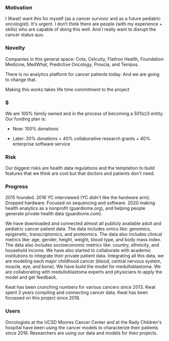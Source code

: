 ### Motivation

I (Kwat) want this for myself (as a cancer survivor and as a future pediatric oncologist). It's urgent. I don’t think there are people (with my experience + skills) who are capable of doing this well. And I really want to disrupt the cancer status quo.

### Novelty
Companies in this general space: Cota, Celcuity, Flatiron Health, Foundation Medicine, MedWhat, Predictive Oncology, Proscia, and Tempus.

There is no analytics platform for cancer patients today. And we are going to change that.
 
Making this works takes life time commitment to the project

### $

We are 100% family owned and in the process of becoming a 501(c)3 entity. Our funding plan is:

* Now: 100% donations

* Later: 20% donations + 40% collaborative research grants + 40% enterprise software service

### Risk

Our biggest risks are health data regulations and the temptation to build features that we think are cool but that doctors and patients don't need.

### Progress

2015 founded. 2016 YC interviewed (YC didn't like the hardware arm). Dropped hardware. Focused on sequencing and software. 2020 making health analytics as a nonprofit (guardiome.org), and helping people generate private health data (guardiome.com).

We have downloaded and connected almost all publicly available adult and pediatric cancer patient data. The data includes omics like: genomics, epigenetic, transcriptomics, and proteomics. The data also includes clinical metrics like: age, gender, height, weight, blood type, and body mass index. The data also includes socioeconomic metrics like: country, ethnicity, and household income.
We have also started to collaborate with academic institutions to integrate their private patient data.
Integrating all this data, we are modeling each major childhood cancer (blood, central nervous system, muscle, eye, and bone). We have build the model for medulloblastoma. We are collaborating with medulloblastoma experts and physicians to apply the model and get feedback.

Kwat has been crunching numbers for various cancers since 2013. Kwat spent 3 years compiling and connecting cancer data. Kwat has been focussed on this project since 2018.


### Users

Oncologists at the UCSD Moores Cancer Center and at the Rady Children's hospital have been using the cancer models to characterize their patients since 2016. Researchers are using our data and models for their projects.